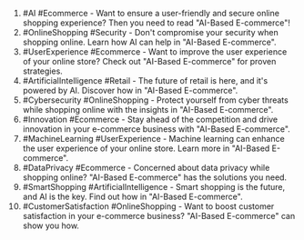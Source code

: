 1. #AI #Ecommerce - Want to ensure a user-friendly and secure online shopping experience? Then you need to read "AI-Based E-commerce"!
2. #OnlineShopping #Security - Don't compromise your security when shopping online. Learn how AI can help in "AI-Based E-commerce".
3. #UserExperience #Ecommerce - Want to improve the user experience of your online store? Check out "AI-Based E-commerce" for proven strategies.
4. #ArtificialIntelligence #Retail - The future of retail is here, and it's powered by AI. Discover how in "AI-Based E-commerce".
5. #Cybersecurity #OnlineShopping - Protect yourself from cyber threats while shopping online with the insights in "AI-Based E-commerce".
6. #Innovation #Ecommerce - Stay ahead of the competition and drive innovation in your e-commerce business with "AI-Based E-commerce".
7. #MachineLearning #UserExperience - Machine learning can enhance the user experience of your online store. Learn more in "AI-Based E-commerce".
8. #DataPrivacy #Ecommerce - Concerned about data privacy while shopping online? "AI-Based E-commerce" has the solutions you need.
9. #SmartShopping #ArtificialIntelligence - Smart shopping is the future, and AI is the key. Find out how in "AI-Based E-commerce".
10. #CustomerSatisfaction #OnlineShopping - Want to boost customer satisfaction in your e-commerce business? "AI-Based E-commerce" can show you how.
